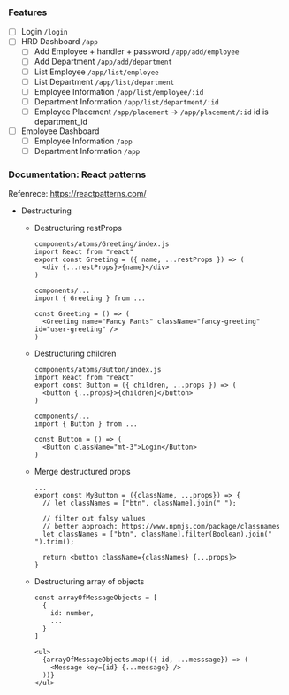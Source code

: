 ### Features

- [ ] Login `/login`
- [ ] HRD Dashboard `/app`
  - [ ] Add Employee + handler + password `/app/add/employee`
  - [ ] Add Department `/app/add/department`
  - [ ] List Employee `/app/list/employee`
  - [ ] List Department `/app/list/department`
  - [ ] Employee Information `/app/list/employee/:id`
  - [ ] Department Information `/app/list/department/:id`
  - [ ] Employee Placement `/app/placement` -> `/app/placement/:id` id is department_id
- [ ] Employee Dashboard
  - [ ] Employee Information `/app`
  - [ ] Department Information `/app`

### Documentation: React patterns

Refenrece: https://reactpatterns.com/

- Destructuring

  - Destructuring restProps

    ```
    components/atoms/Greeting/index.js
    import React from "react"
    export const Greeting = ({ name, ...restProps }) => (
      <div {...restProps}>{name}</div>
    )

    components/...
    import { Greeting } from ...

    const Greeting = () => (
      <Greeting name="Fancy Pants" className="fancy-greeting" id="user-greeting" />
    )
    ```

  - Destructuring children

    ```
    components/atoms/Button/index.js
    import React from "react"
    export const Button = ({ children, ...props }) => (
      <button {...props}>{children}</button>
    )

    components/...
    import { Button } from ...

    const Button = () => (
      <Button className="mt-3">Login</Button>
    )
    ```

  - Merge destructured props

    ```
    ...
    export const MyButton = ({className, ...props}) => {
      // let classNames = ["btn", className].join(" ");

      // filter out falsy values
      // better approach: https://www.npmjs.com/package/classnames
      let classNames = ["btn", className].filter(Boolean).join(" ").trim();

      return <button className={classNames} {...props}>
    }
    ```

  - Destructuring array of objects

    ```
    const arrayOfMessageObjects = [
      {
        id: number,
        ...
      }
    ]

    <ul>
      {arrayOfMessageObjects.map(({ id, ...messsage}) => (
        <Message key={id} {...message} />
      ))}
    </ul>
    ```
